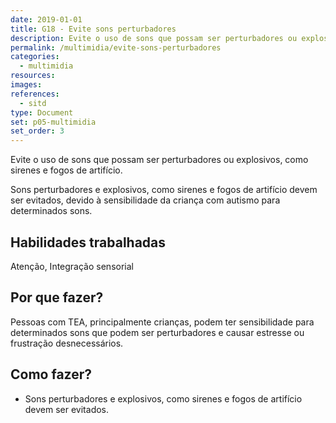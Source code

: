 ```yaml
---
date: 2019-01-01
title: G18 - Evite sons perturbadores
description: Evite o uso de sons que possam ser perturbadores ou explosivos, como sirenes e fogos de artifício.
permalink: /multimidia/evite-sons-perturbadores
categories:
  - multimidia
resources:
images:
references:
  - sitd
type: Document
set: p05-multimidia
set_order: 3
---
```


Evite o uso de sons que possam ser perturbadores ou explosivos, como sirenes e fogos de artifício.

Sons perturbadores e explosivos, como sirenes e fogos de artifício devem ser evitados, devido à sensibilidade da criança com autismo para determinados sons.

## Habilidades trabalhadas

Atenção, Integração sensorial

## Por que fazer?

Pessoas com TEA, principalmente crianças, podem ter sensibilidade para determinados sons que podem ser perturbadores e causar estresse ou frustração desnecessários.

## Como fazer?

- Sons perturbadores e explosivos, como sirenes e fogos de artifício devem ser evitados.